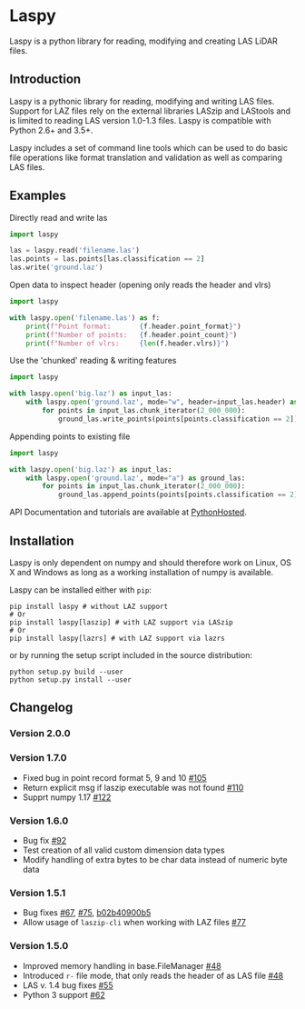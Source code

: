 # Laspy

Laspy is a python library for reading, modifying and creating LAS LiDAR
files.

## Introduction

Laspy is a pythonic library for reading, modifying and writing LAS
files. Support for LAZ files rely on the external libraries LASzip and LAStools and is limited to reading LAS version 1.0-1.3 files.
Laspy is compatible with Python 2.6+ and 3.5+.

Laspy includes a set of command line tools which can be used to do basic
file operations like format translation and validation as well as
comparing LAS files.

Examples
--------

Directly read and write las
```Python
import laspy

las = laspy.read('filename.las')
las.points = las.points[las.classification == 2]
las.write('ground.laz')
```


Open data to inspect header (opening only reads the header and vlrs)

```Python
import laspy

with laspy.open('filename.las') as f:
    print(f"Point format:       {f.header.point_format}")
    print(f"Number of points:   {f.header.point_count}")
    print(f"Number of vlrs:     {len(f.header.vlrs)}")
```
Use the 'chunked' reading & writing features

```Python
import laspy

with laspy.open('big.laz') as input_las:
    with laspy.open('ground.laz', mode="w", header=input_las.header) as ground_las:
        for points in input_las.chunk_iterator(2_000_000):
            ground_las.write_points(points[points.classification == 2])

```

Appending points to existing file

```Python
import laspy

with laspy.open('big.laz') as input_las:
    with laspy.open('ground.laz', mode="a") as ground_las:
        for points in input_las.chunk_iterator(2_000_000):
            ground_las.append_points(points[points.classification == 2])
```



API Documentation and tutorials are available at
[PythonHosted](http://pythonhosted.org/laspy).

## Installation
Laspy is only dependent on numpy and should therefore work on Linux, OS
X and Windows as long as a working installation of numpy is available.

Laspy can be installed either with `pip`:

```
pip install laspy # without LAZ support
# Or
pip install laspy[laszip] # with LAZ support via LASzip
# Or
pip install laspy[lazrs] # with LAZ support via lazrs
```

or by running the setup script included in the source distribution:

```
python setup.py build --user
python setup.py install --user
```

## Changelog

### Version 2.0.0

### Version 1.7.0

- Fixed bug in point record format 5, 9 and 10 [#105](https://github.com/laspy/laspy/issues/105)
- Return explicit msg if laszip executable was not found [#110](https://github.com/laspy/laspy/issues/110)
- Supprt numpy 1.17 [#122](https://github.com/laspy/laspy/issues/122)



### Version 1.6.0

- Bug fix  [#92](https://github.com/laspy/laspy/issues/92)
- Test creation of all valid custom dimension data types
- Modify handling of extra bytes to be char data instead of numeric byte data

### Version 1.5.1

- Bug fixes [#67](https://github.com/laspy/laspy/pull/67), [#75](https://github.com/laspy/laspy/pull/75), [b02b40900b5](https://github.com/laspy/laspy/commit/b02b40900b5620972930cd0c201b4db1a6a69754)
- Allow usage of `laszip-cli` when working with LAZ files [#77](https://github.com/laspy/laspy/pull/77)

### Version 1.5.0

- Improved memory handling in base.FileManager [#48](https://github.com/laspy/laspy/pull/48)
- Introduced `r-` file mode, that only reads the header of as LAS file [#48](https://github.com/laspy/laspy/pull/48)
- LAS v. 1.4 bug fixes [#55](https://github.com/laspy/laspy/pull/55)
- Python 3 support [#62](https://github.com/laspy/laspy/pull/62)

